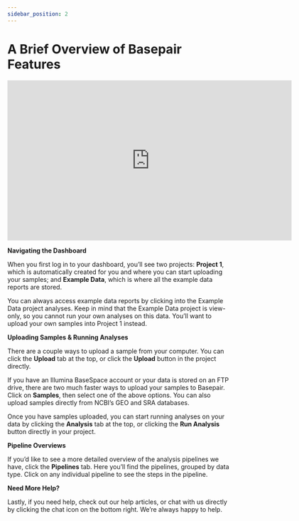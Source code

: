 ```yaml
---
sidebar_position: 2
---
```


# A Brief Overview of Basepair Features

<iframe width="640" height="360" src="https://www.youtube.com/embed/OlofB-IDdVg" frameborder="0" allowfullscreen></iframe>

**Navigating the Dashboard**

When you first log in to your dashboard, you’ll see two projects: **Project 1**, which is automatically created for you and where you can start uploading your samples; and **Example Data**, which is where all the example data reports are stored.  

You can always access example data reports by clicking into the Example Data project analyses. Keep in mind that the Example Data project is view-only, so you cannot run your own analyses on this data. You’ll want to upload your own samples into Project 1 instead.

**Uploading Samples & Running Analyses**

There are a couple ways to upload a sample from your computer. You can click the **Upload** tab at the top, or click the **Upload** button in the project directly.  

If you have an Illumina BaseSpace account or your data is stored on an FTP drive, there are two much faster ways to upload your samples to Basepair. Click on **Samples**, then select one of the above options. You can also upload samples directly from NCBI’s GEO and SRA databases.  

Once you have samples uploaded, you can start running analyses on your data by clicking the **Analysis** tab at the top, or clicking the **Run Analysis** button directly in your project.

**Pipeline Overviews**

If you’d like to see a more detailed overview of the analysis pipelines we have, click the **Pipelines** tab. Here you’ll find the pipelines, grouped by data type. Click on any individual pipeline to see the steps in the pipeline.

**Need More Help?**

Lastly, if you need help, check out our help articles, or chat with us directly by clicking the chat icon on the bottom right. We’re always happy to help.
